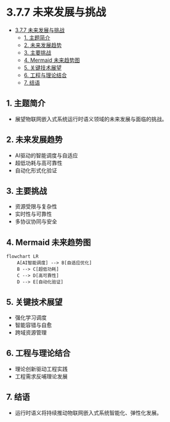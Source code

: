 # 3.7.7 未来发展与挑战


<!-- TOC START -->

- [3.7.7 未来发展与挑战](#377-未来发展与挑战)
  - [1. 主题简介](#1-主题简介)
  - [2. 未来发展趋势](#2-未来发展趋势)
  - [3. 主要挑战](#3-主要挑战)
  - [4. Mermaid 未来趋势图](#4-mermaid-未来趋势图)
  - [5. 关键技术展望](#5-关键技术展望)
  - [6. 工程与理论结合](#6-工程与理论结合)
  - [7. 结语](#7-结语)

<!-- TOC END -->

## 1. 主题简介

- 展望物联网嵌入式系统运行时语义领域的未来发展与面临的挑战。

## 2. 未来发展趋势

- AI驱动的智能调度与自适应
- 超低功耗与高可靠性
- 自动化形式化验证

## 3. 主要挑战

- 资源受限与复杂性
- 实时性与可靠性
- 多协议协同与安全

## 4. Mermaid 未来趋势图

```mermaid
flowchart LR
    A[AI智能调度] --> B[自适应优化]
    B --> C[超低功耗]
    C --> D[高可靠性]
    D --> E[自动化验证]
```

## 5. 关键技术展望

- 强化学习调度
- 智能容错与自愈
- 跨域资源管理

## 6. 工程与理论结合

- 理论创新驱动工程实践
- 工程需求反哺理论发展

## 7. 结语

- 运行时语义将持续推动物联网嵌入式系统智能化、弹性化发展。
